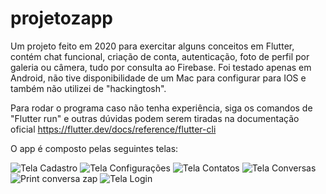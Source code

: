 # projetozapp

Um projeto feito em 2020 para exercitar alguns conceitos em Flutter, contém chat funcional, criação de conta, autenticação, foto de perfil por galeria ou câmera, tudo por consulta ao Firebase. Foi testado apenas em Android, não tive disponibilidade de um Mac para configurar para IOS e também não utilizei de "hackingtosh". 

Para rodar o programa caso não tenha experiência, siga os comandos de "Flutter run" e outras dúvidas podem serem tiradas na documentação oficial
https://flutter.dev/docs/reference/flutter-cli

O app é composto pelas seguintes telas:

![Tela Cadastro](https://user-images.githubusercontent.com/63310837/132139450-85bc1e31-6620-42b7-b82d-d418413bb6f1.png)
![Tela Configurações](https://user-images.githubusercontent.com/63310837/132139452-fe1d9bcf-d753-4b15-b218-db36e3b3ddc6.png)
![Tela Contatos](https://user-images.githubusercontent.com/63310837/132139453-25b344d0-74bc-4d37-a285-212c18c87c1e.png)
![Tela Conversas](https://user-images.githubusercontent.com/63310837/132139455-7536b162-9bb8-4f91-89b4-060b6d98495c.png)
![Print conversa zap](https://user-images.githubusercontent.com/63310837/132961801-fc5bb856-17f4-49a6-b060-a67e2ffec358.png)
![Tela Login](https://user-images.githubusercontent.com/63310837/132139456-bcfc5d1c-162f-418b-8a67-72206c812b6b.png)
